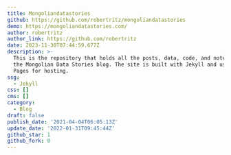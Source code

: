 ```yaml
---
title: Mongoliandatastories
github: https://github.com/robertritz/mongoliandatastories
demo: https://mongoliandatastories.com/
author: robertritz
author_link: https://github.com/robertritz
date: 2023-11-30T07:44:59.677Z
description: >-
  This is the repository that holds all the posts, data, code, and notebooks for
  the Mongolian Data Stories blog. The site is built with Jekyll and uses Github
  Pages for hosting.
ssg:
  - Jekyll
css: []
cms: []
category:
  - Blog
draft: false
publish_date: '2021-04-04T06:05:13Z'
update_date: '2022-01-31T09:45:44Z'
github_star: 1
github_fork: 0
---
```

